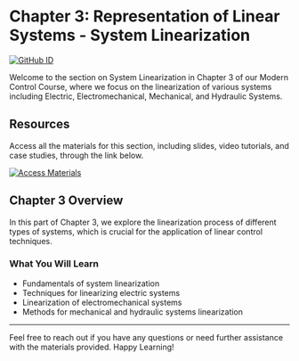 # Chapter 3: Representation of Linear Systems - System Linearization
[![GitHub ID](https://img.shields.io/badge/GitHub-shimanaseri-blue?style=flat&logo=github)](https://github.com/shimanaseri)

Welcome to the section on System Linearization in Chapter 3 of our Modern Control Course, where we focus on the linearization of various systems including Electric, Electromechanical, Mechanical, and Hydraulic Systems.

## Resources

Access all the materials for this section, including slides, video tutorials, and case studies, through the link below.

[![Access Materials](https://img.shields.io/badge/Access%20Materials-Google%20Drive-blue?style=for-the-badge&logo=google-drive)](https://drive.google.com/drive/folders/1QCjUuFFVExFA8oz6jWjuJRvxIMEuHGNn?usp=sharing)

## Chapter 3 Overview

In this part of Chapter 3, we explore the linearization process of different types of systems, which is crucial for the application of linear control techniques.

### What You Will Learn

- Fundamentals of system linearization
- Techniques for linearizing electric systems
- Linearization of electromechanical systems
- Methods for mechanical and hydraulic systems linearization

---

Feel free to reach out if you have any questions or need further assistance with the materials provided. Happy Learning!
